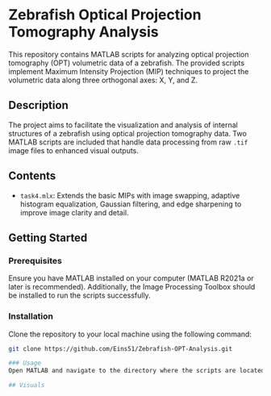 # Zebrafish Optical Projection Tomography Analysis

This repository contains MATLAB scripts for analyzing optical projection tomography (OPT) volumetric data of a zebrafish. The provided scripts implement Maximum Intensity Projection (MIP) techniques to project the volumetric data along three orthogonal axes: X, Y, and Z.

## Description

The project aims to facilitate the visualization and analysis of internal structures of a zebrafish using optical projection tomography data. Two MATLAB scripts are included that handle data processing from raw `.tif` image files to enhanced visual outputs.

## Contents

- `task4.mlx`: Extends the basic MIPs with image swapping, adaptive histogram equalization, Gaussian filtering, and edge sharpening to improve image clarity and detail.

## Getting Started

### Prerequisites

Ensure you have MATLAB installed on your computer (MATLAB R2021a or later is recommended). Additionally, the Image Processing Toolbox should be installed to run the scripts successfully.

### Installation

Clone the repository to your local machine using the following command:

```bash
git clone https://github.com/Eins51/Zebrafish-OPT-Analysis.git

### Usage
Open MATLAB and navigate to the directory where the scripts are located. Run task4.mlx to perform the analysis. Ensure that your data files are in the specified path as referenced in the scripts.

## Visuals
